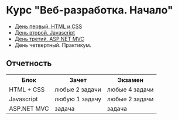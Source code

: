 Курс "Веб-разработка. Начало"
=============

* [День первый. HTML и CSS](html-css/README.md)
* [День второй. Javascript](js/README.md)
* [День третий. ASP.NET MVC](asp-net-mvc/README.md)
* День четвертный. Практикум.


## Отчетность

<table>
  <tr>
    <th>Блок
    <th>Зачет
    <th>Экзамен
  </tr>
  <tr>
    <td>HTML + CSS
    <td>любые 2 задачи
    <td>любые 4 задачи
  </tr>
  <tr>
    <td>Javascript
    <td>любую 1 задачу
    <td>любые 2 задачи
  </tr>
  <tr>
    <td>ASP.NET MVC
    <td>задача
    <td>задача 
  </tr>
</table>

